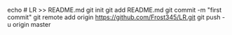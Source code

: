 echo # LR >> README.md
git init
git add README.md
git commit -m "first commit"
git remote add origin https://github.com/Frost345/LR.git
git push -u origin master

